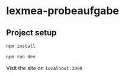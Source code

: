 # lexmea-probeaufgabe

## Project setup

```bash
npm install
```

```bash
npm run dev
```

Visit the site on `localhost:3000`
